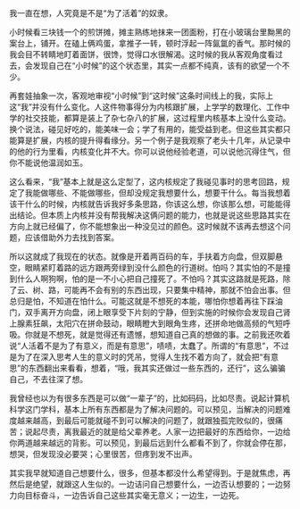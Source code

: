 <p>我一直在想，人究竟是不是“为了活着”的奴隶。</p>
<p>小时候看三块钱一个的煎饼摊，摊主熟练地抹来一团面粉，打在小玻璃台里黝黑的案台上，铺开。在磕上俩鸡蛋，拿推子一转，顿时浮起一阵氤氲的香气。那时候的我会目不转睛地盯着面饼，很馋，觉得口水很解渴。这时候的我从客观角度看过去，会发现自己在“小时候”的这个状态里，其实一点都不纯真，该有的欲望一个不少。</p>
<p>再套娃抽象一次，客观地审视“小时候”到“这时候”这条时间线上的我，实际上这“我”并没有什么变化。人这件物事得分为内核跟扩展，上学学的数理化、工作中学的社交技能，都算是装上了杂七杂八的扩展，这过程里内核基本上没什么变动。换个说法，碰见好吃的，能美味一会；学了有用的，能受益到老。但这些其实都只能算是扩展，内核的提升得看缘分。另一个例子是我观察了老头十几年，从记录中的他的行为里看，内核变化并不大。你可以说他经验老道，可以说他沉得住气，但你不能说他温润如玉。</p>
<p>这么看来，“我”基本上就是这么定型了，这内核规定了我碰见事时的思考回路，规定了我能做哪些、不能做哪些，但却没规定我想要什么，想要干什么。每当我想着该干什么的时候，内核就告诉我好多条思路，你该这么想，你该那么想，可能能得出结论。但本质上内核并没有帮我解决这俩问题的能力，也就是说这些思路其实在方向上就已经偏了，你不能想象出一种没见过的颜色。这时候就不该再去想这个问题，应该借助外力去找到答案。</p>
<p>所以这就成了我现在的状态。就像是开着两百码的车，手扶着方向盘，但双脚悬空，眼睛紧盯着路的远方跟两旁绿到没什么颜色的行道树。怕吗？其实怕的不是撞到什么人啊狗啊，怕的是一不小心把自己撞死了。不怕吗？其实这路就是死路，除了云、树、路，可能再不会有别的东西出现，只要集中精神，那就不怕会出事。但总归是怕，不知道在怕什么。可能这就是不想死的本能，哪怕你想着再往下踩油门，双手离开方向盘，闭上眼享受下片刻的宁静，但到实施的时候你会发现自己肾上腺素狂飙，太阳穴在拼命鼓动，眼睛瞪大到眼角生疼，还拼命地做高频的气短呼吸。你就是不想死，就是觉得还有遗憾，想知道自己真的想做的事。之前我还吹着说“人活着不是为了有意义，而是有意思”，啧啧，太蠢了。所谓的“有意思”，不过是为了在深入思考人生的意义时的凭吊，觉得人生找不着方向了，就会把“有意思”的东西翻出来看看，想着，“哦，我其实还做过一些东西的，还行”，这么骗骗自己，不去往深了想。</p>
<p>我曾经也以为有很多东西是可以做“一辈子”的，比如码码，比如尽责。说起计算机科学这门学科，基本上所有东西都是为了解决问题的。可以预见，当解决的问题难度越来越高，到最后可能就碰不到可以解决的问题了，就跟独孤完败似的，很痛苦；说起尽责，离我最近的就是给父辈养老。人家一边把最好的东西给你，一边给你两道越来越远的背影。可以预见，到最后远到什么都看不到了，你就会停在那，想哭，但发现没必要哭；心里很苦，但疼到发不出声。</p>
<p>其实我早就知道自己想要什么，很多，但基本都没什么希望得到。于是就焦虑，再然后是绝望，就跟这人生似的。一边诘问自己想要什么，一边否认想要的；一边努力向目标奋斗，一边告诉自己这些其实毫无意义；一边生，一边死。</p>
